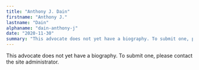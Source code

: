 ```yaml
---
title: "Anthony J. Dain"
firstname: "Anthony J."
lastname: "Dain"
alphaname: "dain-anthony-j"
date: "2020-11-30"
summary: "This advocate does not yet have a biography. To submit one, please contact the site administrator."
---
```

This advocate does not yet have a biography. To submit one, please contact the site administrator.

